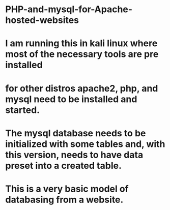 # PHP-and-mysql-for-Apache-hosted-websites

# I am running this in kali linux where most of the necessary tools are pre installed
# for other distros apache2, php, and mysql need to be installed and started.
# The mysql database needs to be initialized with some tables and, with this version, needs to have data preset into a created table.
# This is a very basic model of databasing from a website.
